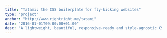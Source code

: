 ```yaml
---
title: "Tatami: the CSS boilerplate for fly-kicking websites"
type: "project"
anchor: "http://www.rightright.me/tatami"
date: "2016-01-01T09:00:00+01:00"
desc: "A lightweight, beautiful, responsive-ready and style-agnostic CSS boilerplate."
---
```

